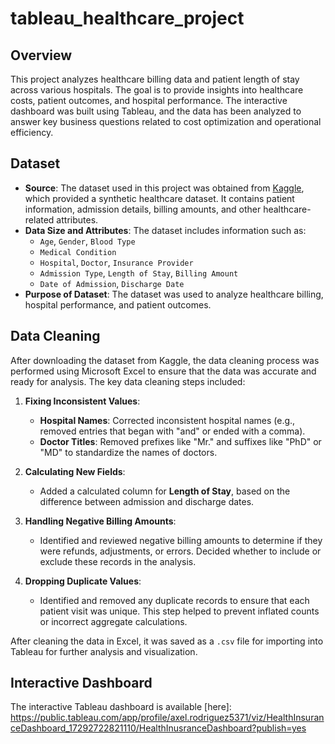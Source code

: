 # tableau_healthcare_project

## Overview
This project analyzes healthcare billing data and patient length of stay across various hospitals. The goal is to provide insights into healthcare costs, patient outcomes, and hospital performance. The interactive dashboard was built using Tableau, and the data has been analyzed to answer key business questions related to cost optimization and operational efficiency.

## Dataset
- **Source**: The dataset used in this project was obtained from [Kaggle](https://www.kaggle.com/), which provided a synthetic healthcare dataset. It contains patient information, admission details, billing amounts, and other healthcare-related attributes.
- **Data Size and Attributes**: The dataset includes information such as:
  - `Age`, `Gender`, `Blood Type`
  - `Medical Condition`
  - `Hospital`, `Doctor`, `Insurance Provider`
  - `Admission Type`, `Length of Stay`, `Billing Amount`
  - `Date of Admission`, `Discharge Date`
- **Purpose of Dataset**: The dataset was used to analyze healthcare billing, hospital performance, and patient outcomes.

## Data Cleaning
After downloading the dataset from Kaggle, the data cleaning process was performed using Microsoft Excel to ensure that the data was accurate and ready for analysis. The key data cleaning steps included:

1. **Fixing Inconsistent Values**:
   - **Hospital Names**: Corrected inconsistent hospital names (e.g., removed entries that began with "and" or ended with a comma).
   - **Doctor Titles**: Removed prefixes like "Mr." and suffixes like "PhD" or "MD" to standardize the names of doctors.

3. **Calculating New Fields**:
   - Added a calculated column for **Length of Stay**, based on the difference between admission and discharge dates.

4. **Handling Negative Billing Amounts**:
   - Identified and reviewed negative billing amounts to determine if they were refunds, adjustments, or errors. Decided whether to include or exclude these records in the analysis.

5. **Dropping Duplicate Values**:
   - Identified and removed any duplicate records to ensure that each patient visit was unique. This step helped to prevent inflated counts or incorrect aggregate calculations.

After cleaning the data in Excel, it was saved as a `.csv` file for importing into Tableau for further analysis and visualization.

## Interactive Dashboard
The interactive Tableau dashboard is available [here]: https://public.tableau.com/app/profile/axel.rodriguez5371/viz/HealthInsuranceDashboard_17292722821110/HealthInusranceDashboard?publish=yes

